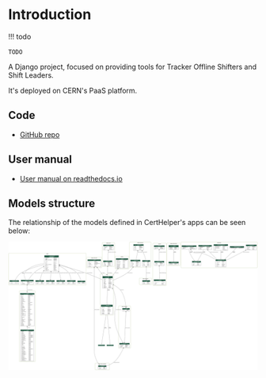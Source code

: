# Introduction

!!! todo
	
	TODO

A Django project, focused on providing tools for Tracker Offline Shifters
and Shift Leaders.

It's deployed on CERN's PaaS platform.

## Code

- [GitHub repo](https://github.com/CMSTrackerDPG/certifier/)

## User manual

- [User manual on readthedocs.io](https://certifier.readthedocs.io/)

## Models structure

The relationship of the models defined in CertHelper's apps
can be seen below:

![Models structure](./img/schema.png)
